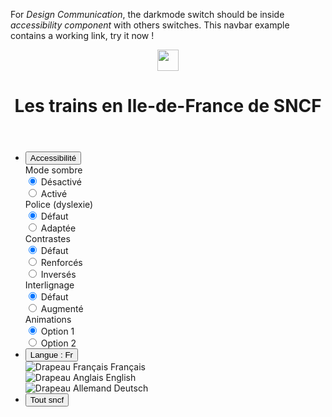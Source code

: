 For _Design Communication_, the darkmode switch should be inside _accessibility component_ with others switches. This navbar example contains a working link, try it now !

<div class="bd-example">
  <div class="mastheader" data-component="mastheader">
    <div class="container">
      <header role="banner" class="d-flex align-items-center">
        <div class="mastheader-logo">
          <a href="/docs" class="d-block">
            <img alt="" class="d-block" src="/assets/img/brand/sncf-logo.png" width="34" />
          </a>
        </div>
        <h1 class="mastheader-title flex-fluid text-white">Les trains en Ile-de-France de SNCF</h1>
      </header>
      <ul class="mastheader-toolbar mb-0 d-none d-md-flex">
        <li class="mastheader-toolbar-item dropdown dropdown-mastheader">
          <button type="button" class="dropdown-toggle" data-toggle="dropdown" data-offset="68, 0" aria-haspopup="true" aria-expanded="false">Accessibilité <i class="icons-arrow-down icons-size-x5 ml-2" aria-hidden="true"></i></button>
          <div class="dropdown-menu dropdown-menu-right">
            <i class="dropdown-close icons-close icons-size-x5"></i>
            <div data-role="stop-propagation">
              <div class="mb-3">
                <label class="w-100 text-white font-weight-medium mb-2">Mode sombre</label>
                <div class="options-control options-control-lg">
                  <div class="options-item">
                    <input type="radio" name="darkmode" id="darkmode-disabled" class="sr-only" checked/>
                    <label class="darkmode-btn options-btn font-weight-medium" for="darkmode-disabled">Désactivé</label>
                  </div>
                  <div class="options-item">
                    <input type="radio" name="darkmode" id="darkmode-active" class="sr-only"/>
                    <label class="darkmode-btn options-btn font-weight-medium" for="darkmode-active">Activé</label>
                  </div>
                </div>
              </div>
              <div class="mb-3">
                <label class="w-100 text-white font-weight-medium mb-2">Police (dyslexie)</label>
                <div class="options-control options-control-lg">
                  <div class="options-item">
                    <input type="radio" name="typography" id="typography-default" class="sr-only" checked/>
                    <label class="options-btn font-weight-medium" for="typography-default">Défaut</label>
                  </div>
                  <div class="options-item">
                    <input type="radio" name="typography" id="typography-adapted" class="sr-only"/>
                    <label class="options-btn font-weight-medium" for="typography-adapted">Adaptée</label>
                  </div>
                </div>
              </div>
              <div class="mb-3">
                <label class="w-100 text-white font-weight-medium mb-2">Contrastes</label>
                <div class="options-control options-control-lg">
                  <div class="options-item">
                    <input type="radio" name="contrast" id="contrast-default" class="sr-only" checked/>
                    <label class="options-btn font-weight-medium" for="contrast-default">Défaut</label>
                  </div>
                  <div class="options-item">
                    <input type="radio" name="contrast" id="contrast-strong" class="sr-only"/>
                    <label class="options-btn font-weight-medium" for="contrast-strong">Renforcés</label>
                  </div>
                  <div class="options-item">
                    <input type="radio" name="contrast" id="contrast-inverted" class="sr-only"/>
                    <label class="options-btn font-weight-medium" for="contrast-inverted">Inversés</label>
                  </div>
                </div>
              </div>
              <div class="mb-3">
                <label class="w-100 text-white font-weight-medium mb-2">Interlignage</label>
                <div class="options-control options-control-lg">
                  <div class="options-item">
                    <input type="radio" name="lineheight" id="lineheight-default" class="sr-only" checked/>
                    <label class="options-btn font-weight-medium" for="lineheight-default">Défaut</label>
                  </div>
                  <div class="options-item">
                    <input type="radio" name="lineheight" id="lineheight-increases" class="sr-only"/>
                    <label class="options-btn font-weight-medium" for="lineheight-increases">Augmenté</label>
                  </div>
                </div>
              </div>
              <div>
                <label class="w-100 text-white font-weight-medium mb-2">Animations</label>
                <div class="options-control options-control-lg">
                  <div class="options-item">
                    <input type="radio" name="animations" id="enabled" class="sr-only" checked/>
                    <label class="options-btn font-weight-medium" for="enabled">Option 1</label>
                  </div>
                  <div class="options-item">
                    <input type="radio" name="animations" id="disabled" class="sr-only"/>
                    <label class="options-btn font-weight-medium" for="disabled">Option 2</label>
                  </div>
                </div>
              </div>
            </div>
          </div>
        </li>
        <li class="mastheader-toolbar-item dropdown dropdown-mastheader dropdown-lang">
          <button type="button" class="dropdown-toggle" data-toggle="dropdown" data-offset="52, 0" aria-haspopup="true" aria-expanded="false">Langue : Fr <i class="icons-arrow-down icons-size-x5 ml-2"></i></button>
          <div class="dropdown-menu dropdown-menu-right">
            <i class="dropdown-close icons-close icons-size-6px"></i>
            <div class="pr-5">
              <div class="dropdown-menu-lang-item active">
                <img src="/assets/img/flags/french.svg" alt="Drapeau Français" class="gr-3" />
                Français
              </div>
              <div class="dropdown-menu-lang-item">
                <img src="/assets/img/flags/english.svg" alt="Drapeau Anglais" class="gr-3" />
                English
              </div>
              <div class="dropdown-menu-lang-item">
                <img src="/assets/img/flags/german.svg" alt="Drapeau Allemand" class="gr-3" />
                Deutsch
              </div>
            </div>
          </div>
        </li>
        <li class="mastheader-toolbar-item mastheader-toolbar-item-lg">
          <button type="button">Tout sncf <i class="icons-options ml-3" aria-hidden="true"></i></button>
        </li>
      </ul>
    </div>
  </div>
</div>
